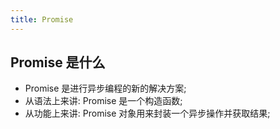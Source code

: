 ```yaml
---
title: Promise
---
```

## Promise 是什么

+ Promise 是进行异步编程的新的解决方案;
+ 从语法上来讲: Promise 是一个构造函数;
+ 从功能上来讲: Promise 对象用来封装一个异步操作并获取结果;